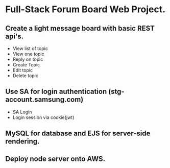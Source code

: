 # Full-Stack Forum Board Web Project.

## Create a light message board with basic REST api's.
 - View list of topic
 - View one topic
 - Reply on topic
 - Create Topic
 - Edit topic
 - Delete topic
  
  
## Use SA for login authentication (stg-account.samsung.com)

- SA Login
- Login session via cookie(jwt)

## MySQL for database and EJS for server-side rendering.

## Deploy node server onto AWS.
